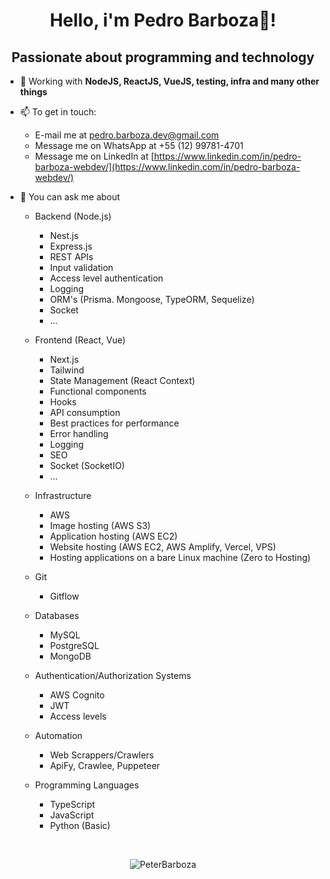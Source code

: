 <h1 align='center'>Hello, i'm Pedro Barboza👋!</h1>
<h2 align='center'>Passionate about programming and technology
</h2>

- 🌱 Working with **NodeJS, ReactJS, VueJS, testing, infra and many other things**
- 📫 To get in touch:
  - E-mail me at pedro.barboza.dev@gmail.com
  - Message me on WhatsApp at +55 (12) 99781-4701
  - Message me on LinkedIn at [https://www.linkedin.com/in/pedro-barboza-webdev/](https://www.linkedin.com/in/pedro-barboza-webdev/)

- 💬 You can ask me about
    
    - Backend (Node.js)
        - Nest.js
        - Express.js
        - REST APIs
        - Input validation
        - Access level authentication
        - Logging
        - ORM's (Prisma. Mongoose, TypeORM, Sequelize)
        - Socket
        - ...
    
    - Frontend (React, Vue)
        - Next.js
        - Tailwind
        - State Management (React Context)
        - Functional components
        - Hooks
        - API consumption
        - Best practices for performance
        - Error handling
        - Logging
        - SEO
        - Socket (SocketIO)
        - ...
    
    - Infrastructure
        - AWS
        - Image hosting (AWS S3)
        - Application hosting (AWS EC2)
        - Website hosting (AWS EC2, AWS Amplify, Vercel, VPS)
        - Hosting applications on a bare Linux machine (Zero to Hosting)
    
    - Git
        - Gitflow
    
    - Databases
        - MySQL
        - PostgreSQL 
        - MongoDB

    - Authentication/Authorization Systems
        - AWS Cognito 
        - JWT
        - Access levels
    
    - Automation
        - Web Scrappers/Crawlers
        - ApiFy, Crawlee, Puppeteer
    
    - Programming Languages
        - TypeScript
        - JavaScript
        - Python (Basic)

<p>&nbsp;</p>
<p align="center">
    <img align="center" src="https://github-readme-stats.vercel.app/api?username=peterbarboza&show_icons=true" alt="PeterBarboza"/>
</p>
